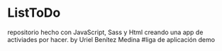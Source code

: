# ListToDo
repositorio hecho con JavaScript, Sass y Html creando una app de activiades por hacer. 
by Uriel Benítez Medina
#liga de aplicación demo
